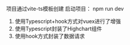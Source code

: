项目通过vite-ts模板创建
启动项目：
npm run dev

1. 使用Typescript+hook方式对vuex进行了增强
2. 使用Typescript封装了Highchart组件
3. 使用hook方式封装了数据请求

